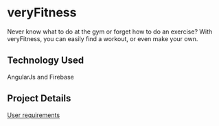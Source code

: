 # veryFitness
Never know what to do at the gym or forget how to do an exercise? With veryFitness, you can easily find a workout, or even make your own.

## Technology Used
AngularJs and Firebase

## Project Details
[User requirements](https://goo.gl/9agJrw)

